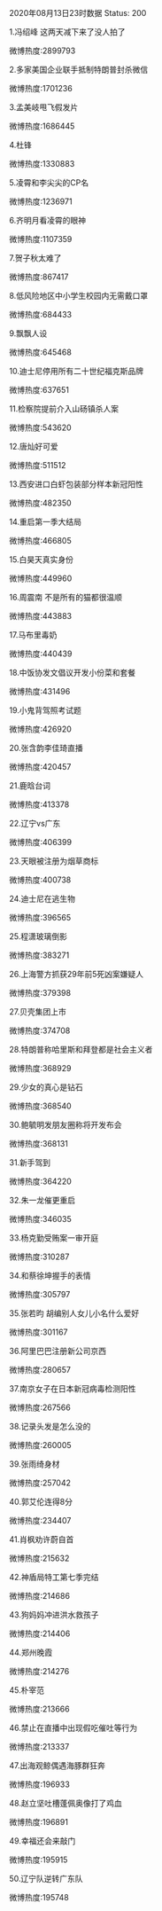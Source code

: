 2020年08月13日23时数据
Status: 200

1.冯绍峰 这两天减下来了没人拍了

微博热度:2899793

2.多家美国企业联手抵制特朗普封杀微信

微博热度:1701236

3.孟美岐甩飞假发片

微博热度:1686445

4.杜锋

微博热度:1330883

5.凌霄和李尖尖的CP名

微博热度:1236971

6.齐明月看凌霄的眼神

微博热度:1107359

7.贺子秋太难了

微博热度:867417

8.低风险地区中小学生校园内无需戴口罩

微博热度:684433

9.飘飘人设

微博热度:645468

10.迪士尼停用所有二十世纪福克斯品牌

微博热度:637651

11.检察院提前介入山砀镇杀人案

微博热度:543620

12.唐灿好可爱

微博热度:511512

13.西安进口白虾包装部分样本新冠阳性

微博热度:482350

14.重启第一季大结局

微博热度:466805

15.白昊天真实身份

微博热度:449960

16.周震南 不是所有的猫都很温顺

微博热度:443883

17.马布里毒奶

微博热度:440439

18.中饭协发文倡议开发小份菜和套餐

微博热度:431496

19.小鬼背驾照考试题

微博热度:426920

20.张含韵李佳琦直播

微博热度:420457

21.鹿晗台词

微博热度:413378

22.辽宁vs广东

微博热度:406399

23.天眼被注册为烟草商标

微博热度:400738

24.迪士尼在逃生物

微博热度:396565

25.程潇玻璃倒影

微博热度:383271

26.上海警方抓获29年前5死凶案嫌疑人

微博热度:379398

27.贝壳集团上市

微博热度:374708

28.特朗普称哈里斯和拜登都是社会主义者

微博热度:368929

29.少女的真心是钻石

微博热度:368540

30.鲍毓明发朋友圈称将开发布会

微博热度:368131

31.新手驾到

微博热度:364220

32.朱一龙催更重启

微博热度:346035

33.杨克勤受贿案一审开庭

微博热度:310287

34.和蔡徐坤握手的表情

微博热度:305797

35.张若昀 胡编别人女儿小名什么爱好

微博热度:301167

36.阿里巴巴注册新公司京西

微博热度:280657

37.南京女子在日本新冠病毒检测阳性

微博热度:267566

38.记录头发是怎么没的

微博热度:260005

39.张雨绮身材

微博热度:257042

40.郭艾伦连得8分

微博热度:234407

41.肖枫劝许蔚自首

微博热度:215632

42.神盾局特工第七季完结

微博热度:214686

43.狗妈妈冲进洪水救孩子

微博热度:214406

44.郑州晚霞

微博热度:214276

45.朴宰范

微博热度:213666

46.禁止在直播中出现假吃催吐等行为

微博热度:213337

47.出海观鲸偶遇海豚群狂奔

微博热度:196933

48.赵立坚吐槽蓬佩奥像打了鸡血

微博热度:196891

49.幸福还会来敲门

微博热度:195915

50.辽宁队逆转广东队

微博热度:195748

